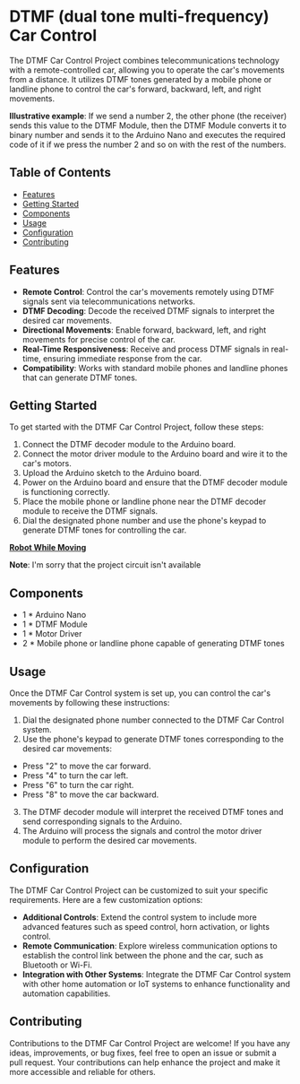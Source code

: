 # DTMF (dual tone multi-frequency) Car Control

The DTMF Car Control Project combines telecommunications technology with a remote-controlled car, allowing you to operate the car's movements from a distance. It utilizes DTMF tones generated by a mobile phone or landline phone to control the car's forward, backward, left, and right movements.

**Illustrative example**: If we send a number 2, the other phone (the receiver) sends this value to the DTMF Module, then the DTMF Module converts it to binary number and sends it to the Arduino Nano and executes the required code of it if we press the number 2 and so on with the rest of the numbers.

## Table of Contents

- [Features](#features)
- [Getting Started](#getting-started)
- [Components](#components)
- [Usage](#usage)
- [Configuration](#configuration)
- [Contributing](#contributing)

## Features

- **Remote Control**: Control the car's movements remotely using DTMF signals sent via telecommunications networks.
- **DTMF Decoding**: Decode the received DTMF signals to interpret the desired car movements.
- **Directional Movements**: Enable forward, backward, left, and right movements for precise control of the car.
- **Real-Time Responsiveness**: Receive and process DTMF signals in real-time, ensuring immediate response from the car.
- **Compatibility**: Works with standard mobile phones and landline phones that can generate DTMF tones.

## Getting Started

To get started with the DTMF Car Control Project, follow these steps:

1. Connect the DTMF decoder module to the Arduino board.
2. Connect the motor driver module to the Arduino board and wire it to the car's motors.
3. Upload the Arduino sketch to the Arduino board.
4. Power on the Arduino board and ensure that the DTMF decoder module is functioning correctly.
5. Place the mobile phone or landline phone near the DTMF decoder module to receive the DTMF signals.
6. Dial the designated phone number and use the phone's keypad to generate DTMF tones for controlling the car.

**[Robot While Moving](https://drive.google.com/file/d/1MkTyPqT7drrVki1eYvzhlTXANotOzHaV/view?usp=sharing)**

**Note**: I'm sorry that the project circuit isn't available

## Components

- 1 * Arduino Nano
- 1 * DTMF Module
- 1 * Motor Driver
- 2 * Mobile phone or landline phone capable of generating DTMF tones

## Usage

Once the DTMF Car Control system is set up, you can control the car's movements by following these instructions:

1. Dial the designated phone number connected to the DTMF Car Control system.
2. Use the phone's keypad to generate DTMF tones corresponding to the desired car movements:
- Press "2" to move the car forward.
- Press "4" to turn the car left.
- Press "6" to turn the car right.
- Press "8" to move the car backward.
3. The DTMF decoder module will interpret the received DTMF tones and send corresponding signals to the Arduino.
4. The Arduino will process the signals and control the motor driver module to perform the desired car movements.

## Configuration

The DTMF Car Control Project can be customized to suit your specific requirements. Here are a few customization options:

- **Additional Controls**: Extend the control system to include more advanced features such as speed control, horn activation, or lights control.
- **Remote Communication**: Explore wireless communication options to establish the control link between the phone and the car, such as Bluetooth or Wi-Fi.
- **Integration with Other Systems**: Integrate the DTMF Car Control system with other home automation or IoT systems to enhance functionality and automation capabilities.

## Contributing

Contributions to the DTMF Car Control Project are welcome! If you have any ideas, improvements, or bug fixes, feel free to open an issue or submit a pull request. Your contributions can help enhance the project and make it more accessible and reliable for others.